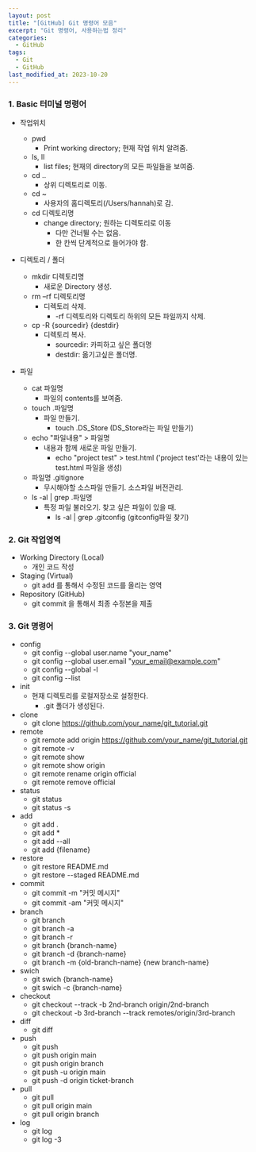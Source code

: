 ```yaml
---
layout: post
title: "[GitHub] Git 명령어 모음"
excerpt: "Git 명령어, 사용하는법 정리"
categories:
  - GitHub
tags:
  - Git
  - GitHub
last_modified_at: 2023-10-20
---
```


### 1. Basic 터미널 명령어

* 작업위치
  - pwd
    + Print working directory; 현재 작업 위치 알려줌.
  - ls, ll
    + list files; 현재의 directory의 모든 파일들을 보여줌.
  - cd ..
    + 상위 디렉토리로 이동.
  - cd ~
    + 사용자의 홈디렉토리(/Users/hannah)로 감.
  - cd 디렉토리명
    + change directory; 원하는 디렉토리로 이동
      + 다만 건너뛸 수는 없음.
      + 한 칸씩 단계적으로 들어가야 함.

* 디렉토리 / 폴더
  - mkdir 디렉토리명
    + 새로운 Directory 생성.
  - rm –rf 디렉토리명
    + 디렉토리 삭제.
      + -rf 디렉토리와 디렉토리 하위의 모든 파일까지 삭제.
  - cp -R {sourcedir} {destdir}
    + 디렉토리 복사.
      + sourcedir: 카피하고 싶은 폴더명
      + destdir: 옮기고싶은 폴더명.

* 파일
  - cat 파일명
    + 파일의 contents를 보여줌.
  - touch .파일명
    + 파일 만들기.
      + touch .DS_Store (DS_Store라는 파일 만들기)
  - echo "파일내용" > 파일명
    + 내용과 함께 새로운 파일 만들기.
      + echo "project test" > test.html ('project test'라는 내용이 있는 test.html 파일을 생성)
  - 파일명 .gitignore
    + 무시해야할 소스파일 만들기. 소스파일 버전관리.
  - ls -al \| grep .파일명
    + 특정 파일 불러오기. 찾고 싶은 파일이 있을 때.
      + ls -al \| grep .gitconfig (gitconfig파일 찾기)

### 2. Git 작업영역

* Working Directory (Local)
  - 개인 코드 작성
* Staging (Virtual)
  - git add 를 통해서 수정된 코드를 올리는 영역
* Repository (GitHub)
  - git commit 을 통해서 최종 수정본을 제출

### 3. Git 명령어

* config
  - git config --global user.name "your_name"
  - git config --global user.email "your_email@example.com"
  - git config --global -l
  - git config --list
* init
  - 현재 디렉토리를 로컬저장소로 설정한다.
    + .git 폴더가 생성된다.
* clone
  - git clone https://github.com/your_name/git_tutorial.git
* remote
  - git remote add origin https://github.com/your_name/git_tutorial.git
  - git remote -v
  - git remote show
  - git remote show origin
  - git remote rename origin official
  - git remote remove official
* status
  - git status
  - git status -s
* add
  - git add .
  - git add *
  - git add --all
  - git add {filename}
* restore
  - git restore README.md
  - git restore --staged README.md
* commit
  - git commit -m "커밋 메시지"
  - git commit -am "커밋 메시지"
* branch
  - git branch
  - git branch -a
  - git branch -r
  - git branch {branch-name}
  - git branch -d {branch-name}
  - git branch -m {old-branch-name} {new branch-name}
* swich
  - git swich {branch-name}
  - git swich -c {branch-name}
* checkout
  - git checkout --track -b 2nd-branch origin/2nd-branch
  - git checkout -b 3rd-branch --track remotes/origin/3rd-branch
* diff
  - git diff
* push
  - git push
  - git push origin main
  - git push origin branch
  - git push -u origin main
  - git push -d origin ticket-branch
* pull
  - git pull
  - git pull origin main
  - git pull origin branch
* log
  - git log
  - git log -3